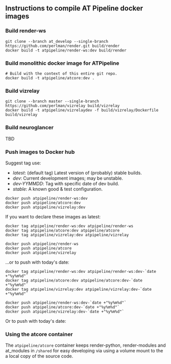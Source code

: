 ## Instructions to compile AT Pipeline docker images

### Build render-ws

```console
git clone --branch at_develop --single-branch https://github.com/perlman/render.git build/render
docker build -t atpipeline/render-ws:dev build/render
```

### Build monolithic docker image for ATPipeline

```console
# Build with the context of this entire git repo.
docker build -t atpipeline/atcore:dev .
```

### Build vizrelay
```console
git clone --branch master --single-branch https://github.com/perlman/vizrelay build/vizrelay
docker build -t atpipeline/vizrelaydev -f build/vizrelay/Dockerfile build/vizrelay
```

### Build neuroglancer

TBD

### Push images to Docker hub

Suggest tag use:
* _latest_: (default tag) Latest version of (probably) stable builds.
* _dev_: Current development images; may be unstable.
* _dev-YYMMDD_: Tag with specific date of dev build.
* _stable_: A known good & test configuration.


```console
docker push atpipeline/render-ws:dev
docker push atpipeline/atcore:dev
docker push atpipeline/vizrelay:dev
```

If you want to declare these images as latest:
```console
docker tag atpipeline/render-ws:dev atpipeline/render-ws
docker tag atpipeline/atcore:dev atpipeline/atcore
docker tag atpipeline/vizrelay:dev atpipeline/vizrelay

docker push atpipeline/render-ws
docker push atpipeline/atcore
docker push atpipeline/vizrelay
```

...or to push with today's date:

```console
docker tag atpipeline/render-ws:dev atpipeline/render-ws:dev-`date +"%y%m%d"`
docker tag atpipeline/atcore:dev atpipeline/atcore:dev-`date +"%y%m%d"`
docker tag atpipeline/vizrelay:dev atpipeline/vizrelay:dev-`date +"%y%m%d"`

docker push atpipeline/render-ws:dev-`date +"%y%m%d"`
docker push atpipeline/atcore:dev-`date +"%y%m%d"`
docker push atpipeline/vizrelay:dev-`date +"%y%m%d"`
```


Or to push with today's date:



### Using the atcore container

The ``atpipeline/atcore`` container keeps render-python, render-modules and at_modules in ```/shared``` for easy developing via using a volume mount to the a local copy of the source code.
